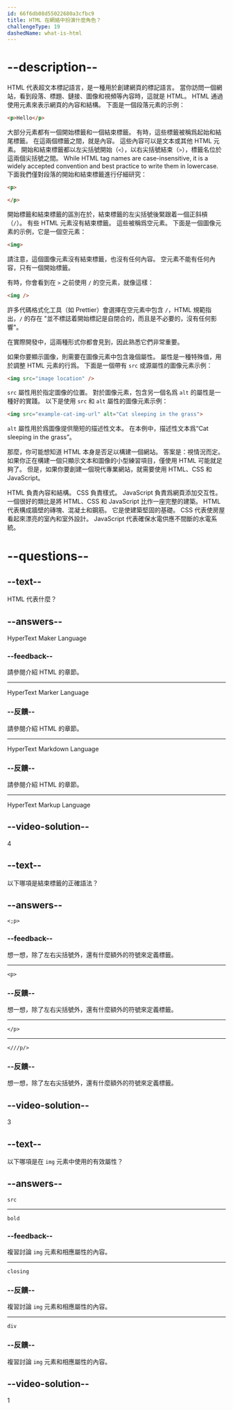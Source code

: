 ```yaml
---
id: 66f6db08d55022680a3cfbc9
title: HTML 在網絡中扮演什麼角色？
challengeType: 19
dashedName: what-is-html
---
```


# --description--

HTML 代表超文本標記語言，是一種用於創建網頁的標記語言。 當你訪問一個網站，看到段落、標題、鏈接、圖像和視頻等內容時，這就是 HTML。 HTML 通過使用元素來表示網頁的內容和結構。 下面是一個段落元素的示例：

```html
<p>Hello</p>
```

大部分元素都有一個開始標籤和一個結束標籤。 有時，這些標籤被稱爲起始和結尾標籤。 在這兩個標籤之間，就是內容。 這些內容可以是文本或其他 HTML 元素。 開始和結束標籤都以左尖括號開始（`<`），以右尖括號結束（`>`），標籤名位於這兩個尖括號之間。 While HTML tag names are case-insensitive, it is a widely accepted convention and best practice to write them in lowercase. 下面我們僅對段落的開始和結束標籤進行仔細研究：

```html
<p>
```

```html
</p>
```

開始標籤和結束標籤的區別在於，結束標籤的左尖括號後緊跟着一個正斜槓（`/`）。 有些 HTML 元素沒有結束標籤。 這些被稱爲空元素。 下面是一個圖像元素的示例，它是一個空元素：

```html
<img>
```

請注意，這個圖像元素沒有結束標籤，也沒有任何內容。 空元素不能有任何內容，只有一個開始標籤。

有時，你會看到在 `>` 之前使用 `/` 的空元素，就像這樣：

```html
<img />
```

許多代碼格式化工具（如 Prettier）會選擇在空元素中包含 `/`，HTML 規範指出，`/` 的存在 "並不標誌着開始標記是自閉合的，而且是不必要的，沒有任何影響"。

在實際開發中，這兩種形式你都會見到，因此熟悉它們非常重要。

如果你要顯示圖像，則需要在圖像元素中包含幾個屬性。 屬性是一種特殊值，用於調整 HTML 元素的行爲。 下面是一個帶有 `src` 或源屬性的圖像元素示例：

```html
<img src="image location" />
```

`src` 屬性用於指定圖像的位置。 對於圖像元素，包含另一個名爲 `alt` 的屬性是一種好的實踐。 以下是使用 `src` 和 `alt` 屬性的圖像元素示例：

```html
<img src="example-cat-img-url" alt="Cat sleeping in the grass">
```

`alt` 屬性用於爲圖像提供簡短的描述性文本。 在本例中，描述性文本爲“Cat sleeping in the grass”。

那麼，你可能想知道 HTML 本身是否足以構建一個網站。 答案是：視情況而定。 如果你正在構建一個只顯示文本和圖像的小型練習項目，僅使用 HTML 可能就足夠了。 但是，如果你要創建一個現代專業網站，就需要使用 HTML、CSS 和 JavaScript。

HTML 負責內容和結構。 CSS 負責樣式。 JavaScript 負責爲網頁添加交互性。 一個很好的類比是將 HTML、CSS 和 JavaScript 比作一座完整的建築。 HTML 代表構成牆壁的磚塊、混凝土和鋼筋。 它是使建築堅固的基礎。 CSS 代表使房屋看起來漂亮的室內和室外設計。 JavaScript 代表確保水電供應不間斷的水電系統。

# --questions--

## --text--

HTML 代表什麼？

## --answers--

HyperText Maker Language

### --feedback--

請參閱介紹 HTML 的章節。

---

HyperText Marker Language

### --反饋--

請參閱介紹 HTML 的章節。

---

HyperText Markdown Language

### --反饋--

請參閱介紹 HTML 的章節。

---

HyperText Markup Language

## --video-solution--

4

## --text--

以下哪項是結束標籤的正確語法？

## --answers--

`<;p>`

### --feedback--

想一想，除了左右尖括號外，還有什麼額外的符號來定義標籤。

---

`<p>`

### --反饋--

想一想，除了左右尖括號外，還有什麼額外的符號來定義標籤。

---

`</p>`

---

`<///p/>`

### --反饋--

想一想，除了左右尖括號外，還有什麼額外的符號來定義標籤。

## --video-solution--

3

## --text--

以下哪項是在 `img` 元素中使用的有效屬性？

## --answers--

`src`

---

`bold`

### --feedback--

複習討論 `img` 元素和相應屬性的內容。

---

`closing`

### --反饋--

複習討論 `img` 元素和相應屬性的內容。

---

`div`

### --反饋--

複習討論 `img` 元素和相應屬性的內容。

## --video-solution--

1

